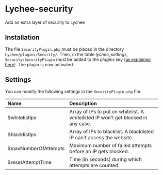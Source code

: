 # Lychee-security
Add an extra layer of security to Lychee

## Installation

The file `SecurityPlugin.php` must be placed in the directory `Lychee/plugins/Security/`. Then, in the table _lychee_settings_, `Security\SecurityPlugin` must be added to the _plugins_ key ([as explained here](/electerious/Lychee/blob/master/docs/Plugins.md#how-to-create-a-plugin)). The plugin is now activated.

## Settings

You can modify the following settings in the `SecurityPlugin.php` file.

| Name | Description |
|:-----------|:------------|
| $whitelistIps | Array of IPs to put on whitelist. A whitelisted IP won't get blocked in any case. |
| $blacklistIps | Array of IPs to blacklist. A blacklisted IP can't access the website. |
| $maxNumberOfAttempts | Maximum number of failed attempts before an IP gets blocked. |
| $resetAttemptTime | Time (in seconds) during which attempts are counted |
